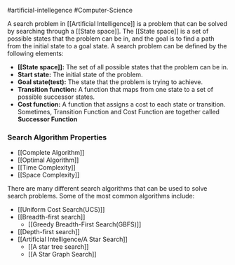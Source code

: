 #artificial-intellegence #Computer-Science 

A search problem in [[Artificial Intelligence]] is a problem that can be solved by searching through a [[State space]]. The [[State space]] is a set of possible states that the problem can be in, and the goal is to find a path from the initial state to a goal state.
A search problem can be defined by the following elements:

- **[[State space]]:** The set of all possible states that the problem can be in.
- **Start state:** The initial state of the problem.
- **Goal state(test):** The state that the problem is trying to achieve.
- **Transition function:** A function that maps from one state to a set of possible successor states.
- **Cost function:** A function that assigns a cost to each state or transition.
Sometimes, Transition Function and Cost Function are together called **Successor Function**
### Search Algorithm Properties
- [[Complete Algorithm]]
- [[Optimal Algorithm]]
- [[Time Complexity]]
- [[Space Complexity]]

There are many different search algorithms that can be used to solve search problems. Some of the most common algorithms include:
- [[Uniform Cost Search(UCS)]]
- [[Breadth-first search]]
	- [[Greedy Breadth-First Search(GBFS)]]
- [[Depth-first search]]
- [[Artificial Intelligence/A Star Search]]
	- [[A star tree search]]
	- [[A Star Graph Search]]
